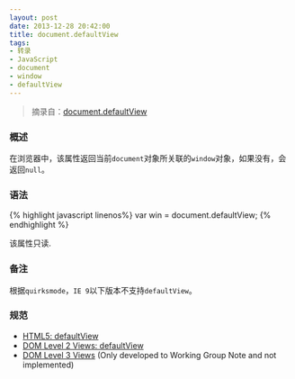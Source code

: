 ```yaml
---
layout: post
date: 2013-12-28 20:42:00
title: document.defaultView
tags:
- 转录
- JavaScript
- document
- window
- defaultView
---
```


> 摘录自：[document.defaultView](https://developer.mozilla.org/zh-CN/docs/DOM/document.defaultView)

### 概述

在浏览器中，该属性返回当前`document`对象所关联的`window`对象，如果没有，会返回`null`。

### 语法

{% highlight javascript linenos%}
var win = document.defaultView;
{% endhighlight %}

该属性只读.

### 备注

根据`quirksmode`，`IE 9`以下版本不支持`defaultView`。

### 规范

* [HTML5: defaultView](https://developer.mozilla.org/zh-cn/HTML/HTML5)
* [DOM Level 2 Views: defaultView](http://www.w3.org/TR/DOM-Level-2-Views/views.html#Views-DocumentView-defaultView)
* [DOM Level 3 Views](http://www.w3.org/TR/DOM-Level-3-Views/) (Only developed to Working Group Note and not implemented)